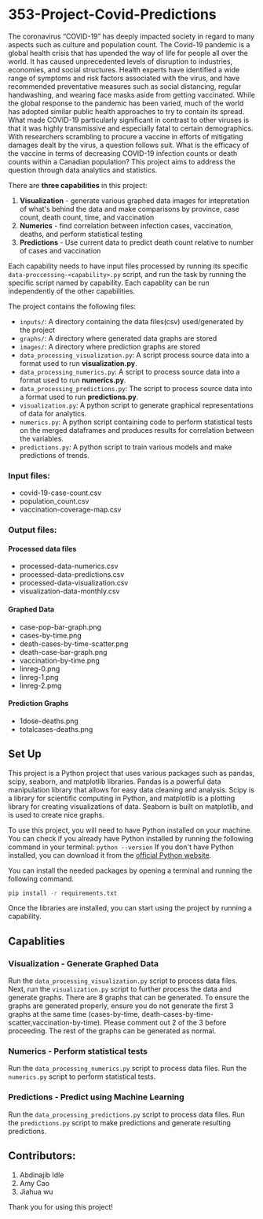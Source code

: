 # 353-Project-Covid-Predictions

The coronavirus “COVID-19” has deeply impacted society in regard to many aspects such as culture and population count. The Covid-19 pandemic is a global health crisis that has upended the way of life for people all over the world. It has caused unprecedented levels of disruption to industries, economies, and social structures. Health experts have identified a wide range of symptoms and risk factors associated with the virus, and have recommended preventative measures such as social distancing, regular handwashing, and wearing face masks aside from getting vaccinated. While the global response to the pandemic has been varied, much of the world has adopted similar public health approaches to try to contain its spread. What made COVID-19 particularly significant in contrast to other viruses is that it was highly transmissive and especially fatal to certain demographics. With researchers scrambling to procure a vaccine in efforts of mitigating damages dealt by the virus, a question follows suit. What is the efficacy of the vaccine in terms of decreasing COVID-19 infection counts or death counts within a Canadian population?  This project aims to address the question through data analytics and statistics.

There are **three capabilities** in this project:
1. **Visualization** - generate various graphed data images for intepretation of what's behind the data and make comparisons by province, case count, death count, time, and vaccination
2. **Numerics** - find correlation between infection cases, vaccination, deaths, and perform statistical testing
3. **Predictions** - Use current data to predict death count relative to number of cases and vaccination

Each capability needs to have input files processed by running its specific `data-proccessing-<capability>.py` script, and run the task by running the specific script named by capability. Each capablity can be run independently of the other capabilities.

The project contains the following files:

* `inputs/`: A directory containing the data files(csv) used/generated by the project
* `graphs/`: A directory where generated data graphs are stored 
* `images/`: A directory where prediction graphs are stored 
* `data_processing_visualization.py`: A script process source data into a format used to run **visualization.py**.
* `data_processing_numerics.py`: A script to process source data into a format used to run **numerics.py**.
* `data_processing_predictions.py`: The script to process source data into a format used to run **predictions.py**.
* `visualization.py`: A python script to generate graphical representations of data for analytics.
* `numerics.py`: A python script containing code to perform statistical tests on the merged dataframes and produces results for correlation between the variables.
* `predictions.py`: A python script to train various models and make predictions of trends.

### Input files:
* covid-19-case-count.csv
* population_count.csv 
* vaccination-coverage-map.csv

### Output files:
#### Processed data files 
* processed-data-numerics.csv
* processed-data-predictions.csv
* processed-data-visualization.csv
* visualization-data-monthly.csv

#### Graphed Data 
* case-pop-bar-graph.png
* cases-by-time.png
* death-cases-by-time-scatter.png
* death-case-bar-graph.png
* vaccination-by-time.png
* linreg-0.png
* linreg-1.png
* linreg-2.pmg

#### Prediction Graphs
* 1dose-deaths.png
* totalcases-deaths.png

## Set Up
This project is a Python project that uses various packages such as pandas, scipy, seaborn, and matplotlib libraries. Pandas is a powerful data manipulation library that allows for easy data cleaning and analysis. Scipy is a library for scientific computing in Python, and matplotlib is a plotting library for creating visualizations of data. Seaborn is built on matplotlib, and is used to create nice graphs.

To use this project, you will need to have Python installed on your machine. You can check if you already have Python installed by running the following command in your terminal:
`python --version`
If you don't have Python installed, you can download it from the [official Python website](https://www.python.org/).

You can install the needed packages by opening a terminal and running the following command.
```bash
pip install -r requirements.txt
```

Once the libraries are installed, you can start using the project by running a capability.

## Capablities

### Visualization - Generate Graphed Data
Run the `data_processing_visualization.py` script to process data files.
Next, run the `visualization.py` script to further process the data and generate graphs.
There are 8 graphs that can be generated. To ensure the graphs are generated properly, ensure you do not generate
the first 3 graphs at the same time (cases-by-time, death-cases-by-time-scatter,vaccination-by-time). Please comment out 
2 of the 3 before proceeding. The rest of the graphs can be generated as normal.

### Numerics - Perform statistical tests
Run the `data_processing_numerics.py` script to process data files.
Run the `numerics.py` script to perform statistical tests.

### Predictions - Predict using Machine Learning
Run the `data_processing_predictions.py` script to process data files.
Run the `predictions.py` script to make predictions and generate resulting predictions.

## Contributors:
1. Abdinajib Idle
2. Amy Cao
3. Jiahua wu

Thank you for using this project!
